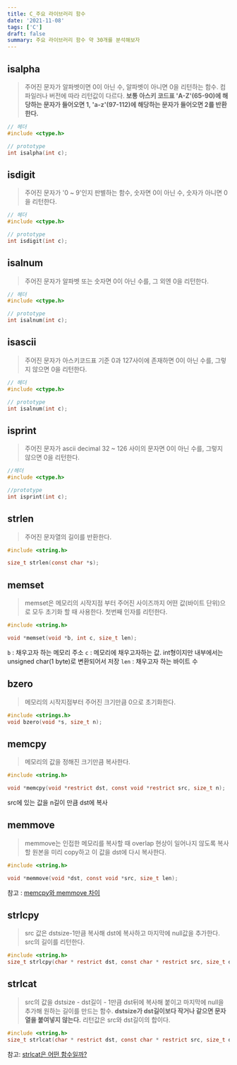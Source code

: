 ```yaml
---
title: C_주요 라이브러리 함수
date: '2021-11-08'
tags: ['C']
draft: false
summary: 주요 라이브러리 함수 약 30개를 분석해보자
---
```


## isalpha

> 주어진 문자가 알파벳이면 0이 아닌 수, 알파벳이 아니면 0을 리턴하는 함수. 컴파일러나 버전에 따라 리턴값이 다르다. **보통 아스키 코드표 'A-Z'(65-90)에 해당하는 문자가 들어오면 1, 'a-z'(97-112)에 해당하는 문자가 들어오면 2를 반환한다.**

```c
// 헤더
#include <ctype.h>

// prototype
int isalpha(int c);
```

## isdigit

> 주어진 문자가 '0 ~ 9'인지 판별하는 함수, 숫자면 0이 아닌 수, 숫자가 아니면 0을 리턴한다.

```c
// 헤더
#include <ctype.h>

// prototype
int isdigit(int c);
```

## isalnum

> 주어진 문자가 알파벳 또는 숫자면 0이 아닌 수를, 그 외엔 0을 리턴한다.

```c
// 헤더
#include <ctype.h>

// prototype
int isalnum(int c);
```

## isascii

> 주어진 문자가 아스키코드표 기준 0과 127사이에 존재하면 0이 아닌 수를, 그렇지 않으면 0을 리턴한다.

```c
// 헤더
#include <ctype.h>

// prototype
int isalnum(int c);
```

## isprint

> 주어진 문자가 ascii decimal 32 ~ 126 사이의 문자면 0이 아닌 수를, 그렇지 않으면 0을 리턴한다.

```c
//헤더
#include <ctype.h>

//prototype
int isprint(int c);
```

## strlen

> 주어진 문자열의 길이를 반환한다.

```c
#include <string.h>

size_t strlen(const char *s);
```

## memset

> memset은 메모리의 시작지점 부터 주어진 사이즈까지 어떤 값(바이트 단위)으로 모두 초기화 할 때 사용한다. 첫번째 인자를 리턴한다.

```c
#include <string.h>

void *memset(void *b, int c, size_t len);
```

`b` : 채우고자 하는 메모리 주소
`c` : 메모리에 채우고자하는 값. int형이지만 내부에서는 unsigned char(1 byte)로 변환되어서 저장
`len` : 채우고자 하는 바이트 수

## bzero

> 메모리의 시작지점부터 주어진 크기만큼 0으로 초기화한다.

```c
#include <strings.h>
void bzero(void *s, size_t n);
```

## memcpy

> 메모리의 값을 정해진 크기만큼 복사한다.

```c
#include <string.h>

void *memcpy(void *restrict dst, const void *restrict src, size_t n);
```

src에 있는 값을 n길이 만큼 dst에 복사

## memmove

> memmove는 인접한 메모리를 복사할 때 overlap 현상이 일어나지 않도록 복사할 원본을 미리 copy하고 이 값을 dst에 다시 복사한다.

```c
#include <string.h>

void *memmove(void *dst, const void *src, size_t len);
```

참고 :
[memcpy와 memmove 차이](https://blog.naver.com/PostView.nhn?isHttpsRedirect=true&blogId=sharonichoya&logNo=220510332768)

## strlcpy

> src 값은 dstsize-1만큼 복사해 dst에 복사하고 마지막에 null값을 추가한다. src의 길이를 리턴한다.

```c
#include <string.h>
size_t strlcpy(char * restrict dst, const char * restrict src, size_t dstsize);
```

## strlcat

> src의 값을 dstsize - dst길이 - 1만큼 dst뒤에 복사해 붙이고 마지막에 null을 추가해 원하는 길이를 만드는 함수. **dstsize가 dst길이보다 작거나 같으면 문자열을 붙여넣지 않는다.** 리턴값은 src와 dst길이의 합이다.

```c
#include <string.h>
size_t strlcat(char * restrict dst, const char * restrict src, size_t dstsize);
```

참고: [strlcat은 어떤 함수일까?](https://velog.io/@meong9090/42seoul-strlcat%EC%9D%80-%EC%96%B4%EB%96%A4-%ED%95%A8%EC%88%98%EC%9D%BC%EA%B9%8C)
